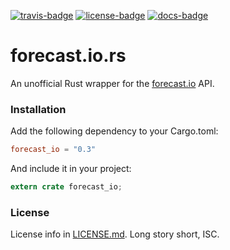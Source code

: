 [travis-badge]: https://img.shields.io/travis/zeyla/forecast.io.rs.svg?style=flat-square
[travis]: https://travis-ci.org/zeyla/forecast.io.rs
[license-badge]: https://img.shields.io/badge/license-ISC-blue.svg?style=flat-square
[license]: https://opensource.org/licenses/ISC
[docs-badge]: https://img.shields.io/badge/docs-online-2020ff.svg?style=flat-square
[docs]: https://docs.austinhellyer.me/forecast_io/

[![travis-badge][]][travis] [![license-badge][]][license] [![docs-badge][]][docs]


# forecast.io.rs

An unofficial Rust wrapper for the [forecast.io](https://forecast.io) API.


### Installation

Add the following dependency to your Cargo.toml:

```toml
forecast_io = "0.3"
```

And include it in your project:

```rust
extern crate forecast_io;
```

### License

License info in [LICENSE.md]. Long story short, ISC.

[examples]: https://github.com/zeyla/forecast.io.rs/tree/master/examples
[LICENSE.md]: https://github.com/zeyla/forecast.io.rs/blob/master/LICENSE.md
